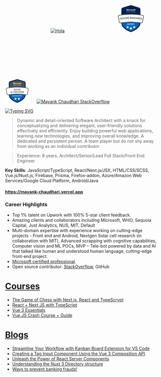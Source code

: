 [<img src="https://raw.githubusercontent.com/nixin72/nixin72/master/wave.gif" alt="Hola" width="50" height="50" style="padding:150px"/>](https://mayank-chaudhari.vercel.app) &nbsp;&nbsp;&nbsp;&nbsp;  [<img src="/devops.png" width="90" height="90" />](https://www.credly.com/badges/174bcfa0-e51c-4836-ac00-bf8c43f5ae0a/public_url) &nbsp;&nbsp;&nbsp;&nbsp;  [<img src="/ai.png" width="80" height="80"/>](https://www.credly.com/users/mayank-kumar-chaudhari/badges)   &nbsp;&nbsp;&nbsp;&nbsp; [![Mayank Chaudhari StackOverflow](https://mayank-chaudhari.vercel.app/api/stack-overflow)](https://stackoverflow.com/users/9640177/mayank1513)

[![Typing SVG](https://mayank-chaudhari.vercel.app/api/hola)](https://mayank-chaudhari.vercel.app)

> Dynamic and detail-oriented Software Architect with a knack for conceptualizing and delivering elegant, user-friendly solutions effectively and efficiently. Enjoy building powerful web applications, learning new technologies, and improving overall knowledge. A dedicated and persistent person. A team player but do not shy away from working as an individual contributor.

> Experience: 8 years, Architect/Senior/Lead Full Stack/Front End Engineer

**Key Skills**: JavaScript/TypeScript, React/Next.js/JSX, HTML/CSS/SCSS, Vue.js/Nuxt.js, Firebase, Prisma, Firefox-addon, Azure/Amazon Web Services/Google Cloud Platform, Android/Java

#### https://mayank-chaudhari.vercel.app

### Career Highlights

- Top 1% talent on Upwork with 100% 5-star client feedback.
- Amazing clients and collaborators including Microsoft, WHO, Sequoia Capital, Just Analytics, NUS, MIT, Default
- Multi-domain expertise with experience working on cutting-edge projects - Front end and Android, Nextgen Solar cell research (in collaboration with MIT), Advanced scrapping with cognitive capabilities, Computer vision and ML POCs, MVP – Tele-bot powered by data and AI that talked like human and understood human language, cutting-edge front-end project.
- [Microsoft certified professional](https://www.credly.com/badges/174bcfa0-e51c-4836-ac00-bf8c43f5ae0a/public_url).
- Open source contributor: [StackOverflow](https://stackoverflow.com/users/9640177/mayank1513), GitHub

<!-- social badges -->

# [Courses](https://mayank-chaudhari.vercel.app/courses)
- [The Game of Chess with Next.js, React and TypeScrypt](https://www.udemy.com/course/game-of-chess-with-nextjs-react-and-typescrypt/?referralCode=851A28F10B254A8523FE)
- [React + Next JS with TypeScript](https://www.udemy.com/course/react-and-next-js-with-typescript/?referralCode=7202184A1E57C3DCA8B2)
- [Vue 3 Essentials](https://www.udemy.com/course/vue-3-essentials/?referralCode=E6D2FDE2B8B06C1991F1)
- [Vue.JS Crash Course + Guide](https://www.udemy.com/course/vuejs-complete-course-plus-guide/?referralCode=93BDA4A1FE3F73C37CD2)

# [Blogs](https://mayank1513.medium.com/)
<!-- BLOG-POST-LIST:START -->
- [Streamline Your Workflow with Kanban Board Extension for VS Code](https://mayank1513.medium.com/streamline-your-workflow-with-kanban-board-extension-for-vs-code-fd6519063482?source=rss-c239fa1052f9------2)
- [Creating a Tag Input Component Using the Vue 3 Composition API](https://javascript.plainenglish.io/creating-a-tag-input-component-using-the-vue-3-composition-api-feae06d58492?source=rss-c239fa1052f9------2)
- [Unleash the Power of React Server Components](https://javascript.plainenglish.io/unleash-the-power-of-react-server-components-eb3fe7201231?source=rss-c239fa1052f9------2)
- [Understanding the Nuxt 3 Directory structure](https://mayank1513.medium.com/understanding-the-nuxt-3-directory-structure-d39f21f8eaa0?source=rss-c239fa1052f9------2)
- [Ways to prevent banking frauds!](https://mayank1513.medium.com/ways-to-prevent-banking-frauds-ac3ac4a2eae9?source=rss-c239fa1052f9------2)
<!-- BLOG-POST-LIST:END -->

<!--
**mayank1513/mayank1513** is a ✨ _special_ ✨ repository because its `README.md` (this file) appears on your GitHub profile.


[![Mayank Chaudhari StackOverflow](https://github-readme-stackoverflow.vercel.app/?userID=9640177&layout=compact)](https://stackoverflow.com/users/9640177/mayank1513)

Here are some ideas to get you started:

- 🔭 I’m currently working on ...
- 🌱 I’m currently learning ...
- 👯 I’m looking to collaborate on ...
- 🤔 I’m looking for help with ...
- 💬 Ask me about ...
- 📫 How to reach me: ...
- 😄 Pronouns: ...
- ⚡ Fun fact: ...
-->
